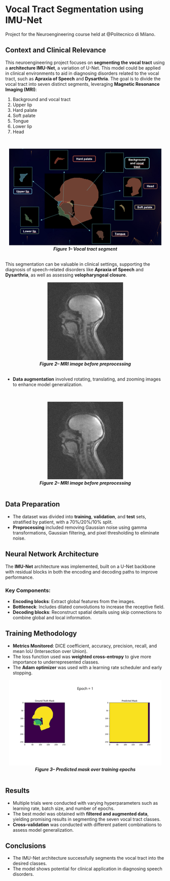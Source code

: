 # Vocal Tract Segmentation using IMU-Net

Project for the Neuroengineering course held at @Politecnico di Milano.

## Context and Clinical Relevance

This neuroengineering project focuses on **segmenting the vocal tract** using a **architecture IMU-Net**, a variation of U-Net. This model could be applied in clinical environments to aid in diagnosing disorders related to the vocal tract, such as **Apraxia of Speech** and **Dysarthria**. 
The goal is to divide the vocal tract into seven distinct segments, leveraging **Magnetic Resonance Imaging (MRI)**:

1. Background and vocal tract
2. Upper lip
3. Hard palate
4. Soft palate
5. Tongue
6. Lower lip
7. Head

<br> <!-- Spazio extra tra figura e testo -->

<div align="center">
   <img width="480" alt="MRI Image" src="IMAGES/Screenshot 2025-01-17 alle 01.39.54.png">
   <br>
   <strong><em>Figure 1– Vocal tract segment</em></strong>
</div>

<br> <!-- Spazio extra tra figura e testo -->
This segmentation can be valuable in clinical settings, supporting the diagnosis of speech-related disorders like **Apraxia of Speech** and **Dysarthria**, as well as assessing **velopharyngeal closure**.
<br> <!-- Spazio extra tra figura e testo -->

<div align="center">
   <img width="240" alt="MRI Image" src="IMAGES/iniziale.jpg">
   <br>
   <strong><em>Figure 2– MRI image before preprocessing </em></strong>
</div>
<br> <!-- Spazio extra tra figura e testo -->




- **Data augmentation** involved rotating, translating, and zooming images to enhance model generalization.

<br> <!-- Spazio extra tra figura e testo -->

<div align="center">
   <img width="240" alt="MRI Image" src="IMAGES/iniziale.jpg">
   <br>
   <strong><em>Figure 2– MRI image before preprocessing </em></strong>
</div>
<br> <!-- Spazio extra tra figura e testo -->



  
## Data Preparation

- The dataset was divided into **training**, **validation**, and **test** sets, stratified by patient, with a 70%/20%/10% split.
- **Preprocessing** included removing Gaussian noise using gamma transformations, Gaussian filtering, and pixel thresholding to eliminate noise.
  

## Neural Network Architecture

The **IMU-Net** architecture was implemented, built on a U-Net backbone with residual blocks in both the encoding and decoding paths to improve performance. 

### Key Components:
- **Encoding blocks**: Extract global features from the images.
- **Bottleneck**: Includes dilated convolutions to increase the receptive field.
- **Decoding blocks**: Reconstruct spatial details using skip connections to combine global and local information.


## Training Methodology

- **Metrics Monitored**: DICE coefficient, accuracy, precision, recall, and mean IoU (Intersection over Union).
- The loss function used was **weighted cross-entropy** to give more importance to underrepresented classes.
- The **Adam optimizer** was used with a learning rate scheduler and early stopping.
<br> <!-- Spazio extra tra figura e testo -->

<div align="center">
   <img width="480" alt="GIF Image" src="IMAGES/video.gif">
   <br>
   <strong><em>Figure 3– Predicted mask over training epochs</em></strong>
</div>
<br> <!-- Spazio extra tra figura e testo -->

## Results

- Multiple trials were conducted with varying hyperparameters such as learning rate, batch size, and number of epochs.
- The best model was obtained with **filtered and augmented data**, yielding promising results in segmenting the seven vocal tract classes.
- **Cross-validation** was conducted with different patient combinations to assess model generalization.

## Conclusions

- The IMU-Net architecture successfully segments the vocal tract into the desired classes.
- The model shows potential for clinical application in diagnosing speech disorders.


